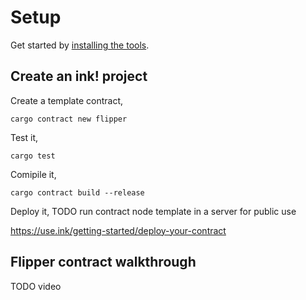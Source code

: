 ---
---

# Setup

Get started by [installing the tools](https://use.ink/getting-started/setup).

## Create an ink! project

Create a template contract,

```shell
cargo contract new flipper
```

Test it,

```shell
cargo test
```

Comipile it,

```shell
cargo contract build --release
```

Deploy it, TODO run contract node template in a server for public use

https://use.ink/getting-started/deploy-your-contract

## Flipper contract walkthrough

TODO video
